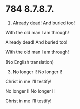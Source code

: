 # 784 8.7.8.7.

1.  Already dead! And buried too!

With the old man I am through!

Already dead! And buried too!

With the old man I am through!

(No English translation)

3.  No longer I! No longer I!

Christ in me I'll testify!

No longer I! No longer I!

Christ in me I'll testify!

